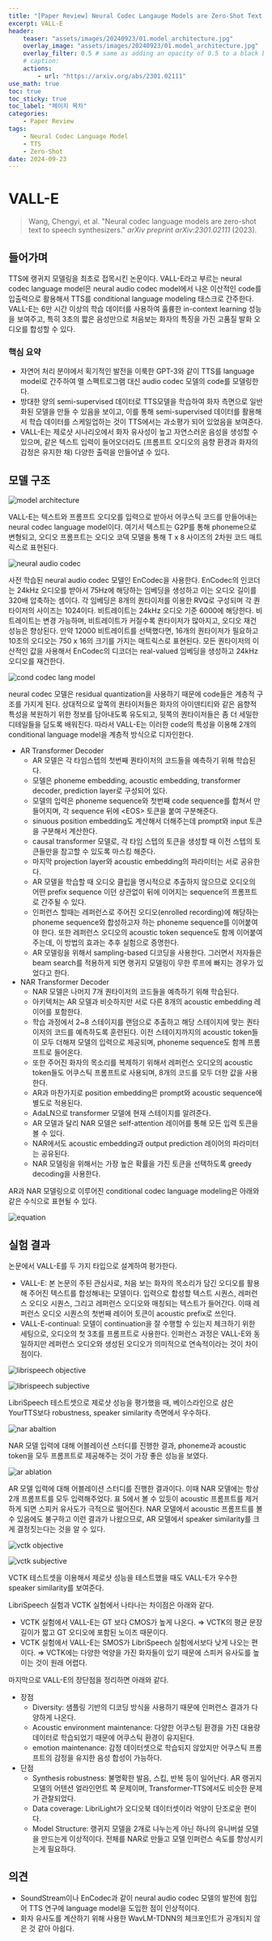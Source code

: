```yaml
---
title: "[Paper Review] Neural Codec Langauge Models are Zero-Shot Text to Speech Synthesizers"
excerpt: VALL-E
header:
    teaser: "assets/images/20240923/01.model_architecture.jpg"
    overlay_image: "assets/images/20240923/01.model_architecture.jpg"
    overlay_filter: 0.5 # same as adding an opacity of 0.5 to a black background
    # caption: 
    actions:
        - url: "https://arxiv.org/abs/2301.02111"
use_math: true
toc: true
toc_sticky: true
toc_label: "페이지 목차"
categories: 
    - Paper Review
tags: 
    - Neural Codec Language Model
    - TTS
    - Zero-Shot
date: 2024-09-23
---
```


# VALL-E

> Wang, Chengyi, et al. "Neural codec language models are zero-shot text to speech synthesizers." *arXiv preprint arXiv:2301.02111* (2023).
> 

## 들어가며

TTS에 랭귀지 모델링을 최초로 접목시킨 논문이다. VALL-E라고 부르는 neural codec language model은 neural audio codec model에서 나온 이산적인 code를 입출력으로 활용해서 TTS를 conditional language modeling 태스크로 간주한다. VALL-E는 6만 시간 이상의 학습 데이터를 사용하여 훌륭한 in-context learning 성능을 보여주고, 특히 3초의 짧은 음성만으로 처음보는 화자의 특징을 가진 고품질 발화 오디오를 합성할 수 있다. 

### 핵심 요약

- 자연어 처리 분야에서 획기적인 발전을 이룩한 GPT-3와 같이 TTS를 language model로 간주하여 멜 스펙트로그램 대신 audio codec 모델의 code를 모델링한다.
- 방대한 양의 semi-supervised 데이터로 TTS모델을 학습하여 화자 측면으로 일반화된 모델을 만들 수 있음을 보이고, 이를 통해 semi-supervised 데이터를 활용해서 학습 데이터를 스케일업하는 것이 TTS에서는 과소평가 되어 있었음을 보여준다.
- VALL-E는 제로샷 시나리오에서 화자 유사성이 높고 자연스러운 음성을 생성할 수 있으며, 같은 텍스트 입력이 들어오더라도 (프롬프트 오디오의 음향 환경과 화자의 감정은 유지한 채) 다양한 출력을 만들어낼 수 있다.

## 모델 구조

![model architecture](/assets/images/20240923/01.model_architecture.jpg)

VALL-E는 텍스트와 프롬프트 오디오를 입력으로 받아서 어쿠스틱 코드를 만들어내는 neural codec language model이다. 여기서 텍스트는 G2P를 통해 phoneme으로 변형되고, 오디오 프롬프트는 오디오 코덱 모델을 통해 T x 8 사이즈의 2차원 코드 매트릭스로 표현된다.

![neural audio codec](/assets/images/20240923/02.neural_audio_codec.jpg)

사전 학습된 neural audio codec 모델인 EnCodec을 사용한다. EnCodec의 인코더는 24kHz 오디오를 받아서 75Hz에 해당하는 임베딩을 생성하고 이는 오디오 길이를 320배 압축하는 셈이다. 각 임베딩은 8개의 퀀타이저를 이용한 RVQ로 구성되며 각 퀀타이저의 사이즈는 1024이다. 비트레이트는 24kHz 오디오 기준 6000에 해당한다. 비트레이트는 변경 가능하며, 비트레이트가 커질수록 퀀타이저가 많아지고, 오디오 재건 성능은 향상된다. 만약 12000 비트레이트를 선택했다면, 16개의 퀀타이저가 필요하고 10초의 오디오는 750 x 16의 크기를 가지는 매트릭스로 표현된다. 모든 퀀타이저의 이산적인 값을 사용해서 EnCodec의 디코더는 real-valued 임베딩을 생성하고 24kHz 오디오를 재건한다. 

![cond codec lang model](/assets/images/20240923/03.conditional_codec_language_model.jpg)

neural codec 모델은 residual quantization을 사용하기 때문에 code들은 계층적 구조를 가지게 된다. 상대적으로 앞쪽의 퀀타이저들은 화자의 아이덴티티와 같은 음향적 특성을 복원하기 위한 정보를 담아내도록 유도되고, 뒷쪽의 퀀타이저들은 좀 더 세밀한 디테일들을 담도록 배워진다. 따라서 VALL-E는 이러한 code의 특성을 이용해 2개의 conditional language model을 계층적 방식으로 디자인한다.

- AR Transformer Decoder
    - AR 모델은 각 타임스텝의 첫번째 퀀타이저의 코드들을 예측하기 위해 학습된다.
    - 모델은 phoneme embedding, acoustic embedding, transformer decoder, prediction layer로 구성되어 있다.
    - 모델의 입력은 phoneme sequence와 첫번째 code sequence를 합쳐서 만들어지며, 각 sequence 뒤에 \<EOS\> 토큰을 붙여 구분해준다.
    - sinuous position embedding도 계산해서 더해주는데 prompt와 input 토큰을 구분해서 계산한다.
    - causal transformer 모델로, 각 타임 스텝의 토큰을 생성할 때 이전 스텝의 토큰들만을 참고할 수 있도록 마스킹 해준다.
    - 마지막 projection layer와 acoustic embedding의 파라미터는 서로 공유한다.
    - AR 모델을 학습할 때 오디오 클립을 명시적으로 추출하지 않으므로 오디오의 어떤 prefix sequence 이던 상관없이 뒤에 이어지는 sequence의 프롬프트로 간주될 수 있다.
    - 인퍼런스 할때는 레퍼런스로 주어진 오디오(enrolled recording)에 해당하는 phoneme sequence와 합성하고자 하는 phoneme sequence를 이어붙여야 한다. 또한 레퍼런스 오디오의 acoustic token sequence도 함께 이어붙여주는데, 이 방법의 효과는 추후 실험으로 증명한다.
    - AR 모델링을 위해서 sampling-based 디코딩을 사용한다. 그러면서 저자들은 beam search를 적용하게 되면 랭귀지 모델링이 무한 루프에 빠지는 경우가 있었다고 한다.
- NAR Transformer Decoder
    - NAR 모델은 나머지 7개 퀀타이저의 코드들을 예측하기 위해 학습된다.
    - 아키텍처는 AR 모델과 비슷하지만 서로 다른 8개의 acoustic embedding 레이어를 포함한다.
    - 학습 과정에서 2~8 스테이지를 랜덤으로 추출하고 해당 스테이지에 맞는 퀀타이저의 코드를 예측하도록 훈련된다. 이전 스테이지까지의 acoustic token들이 모두 더해져 모델의 입력으로 제공되며, phoneme sequence도 함께 프롬프트로 들어온다.
    - 또한 주어진 화자의 목소리를 복제하기 위해서 레퍼런스 오디오의 acoustic token들도 어쿠스틱 프롬프트로 사용되며, 8개의 코드를 모두 더한 값을 사용한다.
    - AR과 마찬가지로 position embedding은 prompt와 acoustic sequence에 별도로 적용된다.
    - AdaLN으로 transformer 모델에 현재 스테이지를 알려준다.
    - AR 모델과 달리 NAR 모델은 self-attention 레이어를 통해 모든 입력 토큰을 볼 수 있다.
    - NAR에서도 acoustic embedding과 output prediction 레이어의 파라미터는 공유된다.
    - NAR 모델링을 위해서는 가장 높은 확률을 가진 토큰을 선택하도록 greedy decoding을 사용한다.

AR과 NAR 모델링으로 이루어진 conditional codec language modeling은 아래와 같은 수식으로 표현될 수 있다.

![equation](/assets/images/20240923/04.equation.jpg)

## 실험 결과

논문에서 VALL-E를 두 가지 타입으로 설계하여 평가한다.

- VALL-E: 본 논문의 주된 관심사로, 처음 보는 화자의 목소리가 담긴 오디오를 활용해 주어진 텍스트를 합성해내는 모델이다. 입력으로 합성할 텍스트 시퀀스, 레퍼런스 오디오 시퀀스, 그리고 레퍼런스 오디오와 매칭되는 텍스트가 들어간다. 이때 레퍼런스 오디오 시퀀스의 첫번째 레이어 토큰이 acoustic prefix로 쓰인다.
- VALL-E-continual: 모델이 continuation을 잘 수행할 수 있는지 체크하기 위한 세팅으로, 오디오의 첫 3초를 프롬프트로 사용한다. 인퍼런스 과정은 VALL-E와 동일하지만 레퍼런스 오디오와 생성된 오디오가 의미적으로 연속적이라는 것이 차이점이다.

![librispeech objective](/assets/images/20240923/05.objective_result.jpg)

![librispeech subjective](/assets/images/20240923/06.subjecvtive_result.jpg)

LibriSpeech 테스트셋으로 제로샷 성능을 평가했을 때, 베이스라인으로 삼은 YourTTS보다 robustness, speaker similarity 측면에서 우수하다.

![nar abaltion](/assets/images/20240923/07.nar_ablation.jpg)

NAR 모델 입력에 대해 어블레이션 스터디를 진행한 결과, phoneme과 acoustic token을 모두 프롬프트로 제공해주는 것이 가장 좋은 성능을 보였다.

![ar ablation](/assets/images/20240923/08.ar_ablation.jpg)

AR 모델 입력에 대해 어블레이션 스터디를 진행한 결과이다. 이때 NAR 모델에는 항상 2개 프롬프트를 모두 입력해주었다. 표 5에서 볼 수 있듯이 acoustic 프롬프트를 제거하게 되면 스피커 유사도가 극적으로 떨어진다. NAR 모델에서 acoustic 프롬프트를 볼 수 있음에도 불구하고 이런 결과가 나왔으므로, AR 모델에서 speaker similarity를 크게 결정짓는다는 것을 알 수 있다.

![vctk objective](/assets/images/20240923/09.vctk_objective_result.jpg)

![vctk subjective](/assets/images/20240923/10.vctk_subjective_result.jpg)

VCTK 테스트셋을 이용해서 제로샷 성능을 테스트했을 때도 VALL-E가 우수한 speaker similarity를 보여준다.

LibriSpeech 실험과 VCTK 실험에서 나타나는 차이점은 아래와 같다.

- VCTK 실험에서 VALL-E는 GT 보다 CMOS가 높게 나온다. ⇒ VCTK의 평균 문장 길이가 짧고 GT 오디오에 포함된 노이즈 때문이다.
- VCTK 실험에서 VALL-E는 SMOS가 LibriSpeech 실험에서보다 낮게 나오는 편이다. ⇒ VCTK에는 다양한 억양을 가진 화자들이 있기 때문에 스피커 유사도를 높이는 것이 원래 어렵다.

마지막으로 VALL-E의 장단점을 정리하면 아래와 같다.

- 장점
    - Diversity: 샘플링 기반의 디코딩 방식을 사용하기 때문에 인퍼런스 결과가 다양하게 나온다.
    - Acoustic environment maintenance: 다양한 어쿠스팅 환경을 가진 대용량 데이터로 학습되었기 때문에 어쿠스틱 환경이 유지된다.
    - emotion maintenance: 감정 데이터셋으로 학습되지 않았지만 어쿠스틱 프롬프트의 감정을 유지한 음성 합성이 가능하다.
- 단점
    - Synthesis robustness: 불명확한 발음, 스킵, 반복 등이 일어난다. AR 랭귀지 모델의 어텐션 얼라인먼트 쪽 문제이며, Transformer-TTS에서도 비슷한 문제가 관찰되었다.
    - Data coverage: LibriLight가 오디오북 데이터셋이라 억양이 단조로운 편이다.
    - Model Structure: 랭귀지 모델을 2개로 나누는게 아닌 하나의 유니버설 모델을 만드는게 이상적이다. 전체를 NAR로 만들고 모델 인퍼런스 속도를 향상시키는게 필요하다.

## 의견

- SoundStream이나 EnCodec과 같이 neural audio codec 모델의 발전에 힘입어 TTS 연구에 language model을 도입한 점이 인상적이다.
- 화자 유사도를 계산하기 위해 사용한 WavLM-TDNN의 체크포인트가 공개되지 않은 것 같아 아쉽다.